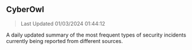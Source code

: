 ## CyberOwl 
> Last Updated 01/03/2024 01:44:12 


A daily updated summary of the most frequent types of security incidents currently being reported from different sources.

